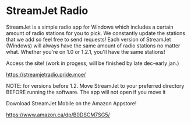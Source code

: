 # StreamJet Radio
StreamJet is a simple radio app for Windows which includes a certain amount of radio stations for you to pick. We constantly update the stations that we add so feel free to send requests! Each version of StreamJet (Windows) will always have the same amount of radio stations no matter what. Whether you're on 1.0 or 1.2.1, you'll have the same stations!



Access the site! (work in progess, will be finished by late dec-early jan.)

https://streamjetradio.pride.moe/

NOTE: for versions before 1.2. Move StreamJet to your preferred directory BEFORE running the software. The app will not open if you move it





Download StreamJet Mobile on the Amazon Appstore!

https://www.amazon.ca/dp/B0DSCM7SG5/
